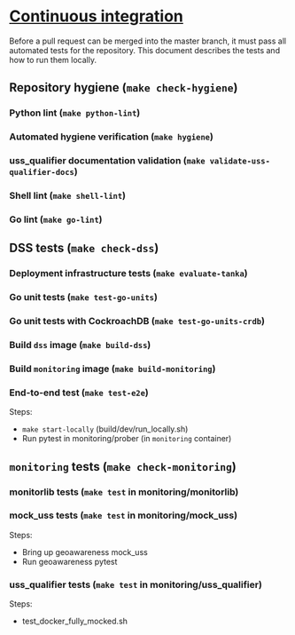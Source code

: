 # [Continuous integration](ci.yml)

Before a pull request can be merged into the master branch, it must pass all automated tests for the repository.  This document describes the tests and how to run them locally.

## Repository hygiene (`make check-hygiene`)

### Python lint (`make python-lint`)

### Automated hygiene verification (`make hygiene`)

### uss_qualifier documentation validation (`make validate-uss-qualifier-docs`)

### Shell lint (`make shell-lint`)

### Go lint (`make go-lint`)

## DSS tests (`make check-dss`)

### Deployment infrastructure tests (`make evaluate-tanka`)

### Go unit tests (`make test-go-units`)

### Go unit tests with CockroachDB (`make test-go-units-crdb`)

### Build `dss` image (`make build-dss`)

### Build `monitoring` image (`make build-monitoring`)

### End-to-end test (`make test-e2e`)

Steps:

* `make start-locally` (build/dev/run_locally.sh)
* Run pytest in monitoring/prober (in `monitoring` container)

## `monitoring` tests (`make check-monitoring`)

### monitorlib tests (`make test` in monitoring/monitorlib)

### mock_uss tests (`make test` in monitoring/mock_uss)

Steps:

* Bring up geoawareness mock_uss
* Run geoawareness pytest

### uss_qualifier tests (`make test` in monitoring/uss_qualifier)

Steps:

* test_docker_fully_mocked.sh
